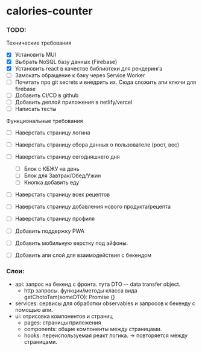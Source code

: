 # calories-counter

### TODO:
Технические требования
- [x] Установить MUI
- [x] Выбрать NoSQL базу данных (Firebase)
- [x] Установить react в качестве библиотеки для рендеринга
- [ ] Замокать обращение к бэку через Service Worker
- [ ] Почитать про git secrets и внедрить их. Сюда сложить апи ключи для firebase
- [ ] Добавить CI/CD в github
- [ ] Добавить деплой приложения в netlify/vercel
- [ ] Написать тесты

Функциональные требования
- [ ] Наверстать страницу логина
- [ ] Наверстать страницу сбора данных о пользователе (рост, вес)
- [ ] Наверстать страницу сегодняшнего дня
  - [ ] Блок с КБЖУ на день
  - [ ] Блок для Завтрак/Обед/Ужин
  - [ ] Кнопка добавить еду
- [ ] Наверстать страницу всех рецептов
- [ ] Наверстать страницу добавления нового продукта/рецепта
- [ ] Наверстать страницу профиля
- [ ] Добавить поддержку PWA
- [ ] Добавить мобильную верстку под айфоны.
- [ ] Добавить апи слой для взаимодействия с бекендом


### Слои:
- api: запрос на бекенд с фронта. тута DTO -- data transfer object.
  - http запросы. функции/методы класса вида getChotoTam(someDTO): Promise<SomeOtherDTO> {}
- services: сервисы для обработки observables и запросов к бекенду с помощью апи.
- ui: отрисовка компонентов и страниц
  - pages: страницы приложения
  - components: общие компоненты между страницами.
  - hooks: переиспользуемая реакт логика. -> повторяется между страницами.
